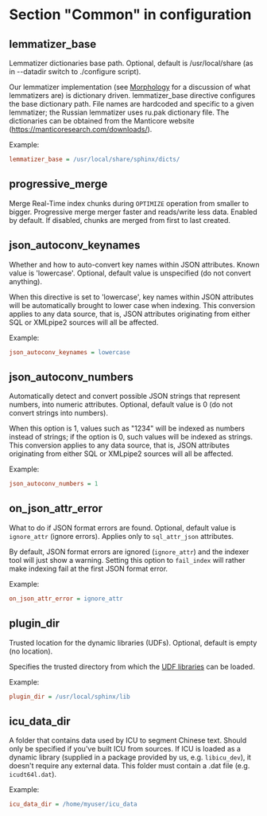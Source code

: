 # Section "Common" in configuration

lemmatizer_base
----------------

Lemmatizer dictionaries base path. Optional, default is /usr/local/share (as in --datadir switch to ./configure script).

Our lemmatizer implementation (see [Morphology](Creating_an_index/NLP_and_tokenization/Morphology.md) for a discussion of what lemmatizers are) is dictionary driven. lemmatizer\_base directive configures the base dictionary path. File names are hardcoded and specific to a given lemmatizer; the Russian lemmatizer uses ru.pak dictionary file. The dictionaries can be obtained from the Manticore website (<https://manticoresearch.com/downloads/>).

Example:

```ini
lemmatizer_base = /usr/local/share/sphinx/dicts/
```

progressive_merge
------------------

Merge Real-Time index chunks during `OPTIMIZE` operation from smaller to  bigger. Progressive merge merger faster and reads/write less data. Enabled by default. If disabled, chunks are merged from first to last created.

json_autoconv_keynames
------------------------

Whether and how to auto-convert key names within JSON attributes. Known value is 'lowercase'. Optional, default value is unspecified (do not convert anything).

When this directive is set to 'lowercase', key names within JSON attributes will be automatically brought to lower case when indexing. This conversion applies to any data source, that is, JSON attributes originating from either SQL or XMLpipe2 sources will all be affected.

Example:

```ini
json_autoconv_keynames = lowercase
```

json_autoconv_numbers
-----------------------

Automatically detect and convert possible JSON strings that represent numbers, into numeric attributes. Optional, default value is 0 (do not convert strings into numbers).

When this option is 1, values such as "1234" will be indexed as numbers instead of strings; if the option is 0, such values will be indexed as strings. This conversion applies to any data source, that is, JSON attributes originating from either SQL or XMLpipe2 sources will all be affected.

Example:

```ini
json_autoconv_numbers = 1
```

on_json_attr_error
---------------------

What to do if JSON format errors are found. Optional, default value is `ignore_attr` (ignore errors). Applies only to `sql_attr_json` attributes.

By default, JSON format errors are ignored (`ignore_attr`) and the indexer tool will just show a warning. Setting this option to `fail_index` will rather make indexing fail at the first JSON format error.

Example:

```ini
on_json_attr_error = ignore_attr
```

plugin_dir
-----------

Trusted location for the dynamic libraries (UDFs). Optional, default is empty (no location).

Specifies the trusted directory from which the [UDF libraries](Extensions/UDFs_and_Plugins/UDF.md) can be loaded.

Example:

```ini
plugin_dir = /usr/local/sphinx/lib
```

icu_data_dir
--------------

A folder that contains data used by ICU to segment Chinese text. Should only be specified if you\'ve built ICU from sources. If ICU is loaded as a dynamic library (supplied in a package provided by us, e.g. `libicu_dev`), it doesn\'t require any external data. This folder must contain a .dat file (e.g. `icudt64l.dat`).

Example:

```ini
icu_data_dir = /home/myuser/icu_data
```

